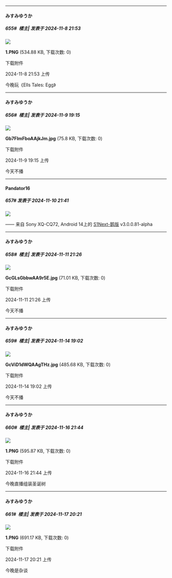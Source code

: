 ﻿
*****

####  みすみゆうか  
##### 655#         楼主| 发表于 2024-11-8 21:53

<img src="https://img.saraba1st.com/forum/202411/08/215303ctum22m7mmucp7q2.png" referrerpolicy="no-referrer">

<strong>1.PNG</strong> (534.88 KB, 下载次数: 0)

下载附件

2024-11-8 21:53 上传

今晚玩《Ells Tales: Egg》


*****

####  みすみゆうか  
##### 656#         楼主| 发表于 2024-11-9 19:15

<img src="https://img.saraba1st.com/forum/202411/09/191513tss3m5zp217ldbn3.jpg" referrerpolicy="no-referrer">

<strong>Gb7FImFboAAjkJm.jpg</strong> (75.8 KB, 下载次数: 0)

下载附件

2024-11-9 19:15 上传

今天不播


*****

####  Pandator16  
##### 657#       发表于 2024-11-10 21:41

<img src="https://p.sda1.dev/20/91c66eefb23a1b4465dcef1eb924e247/image.jpg" referrerpolicy="no-referrer">

—— 来自 Sony XQ-CQ72, Android 14上的 [S1Next-鹅版](https://github.com/ykrank/S1-Next/releases) v3.0.0.81-alpha


*****

####  みすみゆうか  
##### 658#         楼主| 发表于 2024-11-11 21:26

<img src="https://img.saraba1st.com/forum/202411/11/212602cq8gl9mhxxmnj9kk.jpg" referrerpolicy="no-referrer">

<strong>GcGLsGbbwAA9r5E.jpg</strong> (71.01 KB, 下载次数: 0)

下载附件

2024-11-11 21:26 上传

今天不播


*****

####  みすみゆうか  
##### 659#         楼主| 发表于 2024-11-14 19:02

<img src="https://img.saraba1st.com/forum/202411/14/190211dlcg26zdtttldtwz.jpg" referrerpolicy="no-referrer">

<strong>GcViD1dWQAAgTHz.jpg</strong> (485.68 KB, 下载次数: 0)

下载附件

2024-11-14 19:02 上传

今天不播


*****

####  みすみゆうか  
##### 660#         楼主| 发表于 2024-11-16 21:44

<img src="https://img.saraba1st.com/forum/202411/16/214401y00xkssae20py20m.png" referrerpolicy="no-referrer">

<strong>1.PNG</strong> (595.87 KB, 下载次数: 0)

下载附件

2024-11-16 21:44 上传

今晚直播组装圣诞树


*****

####  みすみゆうか  
##### 661#         楼主| 发表于 2024-11-17 20:21

<img src="https://img.saraba1st.com/forum/202411/17/202103q9696cc0ix5q6zws.png" referrerpolicy="no-referrer">

<strong>1.PNG</strong> (691.17 KB, 下载次数: 0)

下载附件

2024-11-17 20:21 上传

今晚是杂谈

